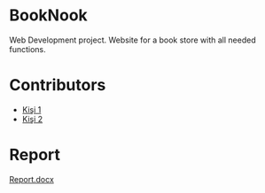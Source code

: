 # BookNook
Web Development project. Website for a book store with all needed functions. 
# Contributors
- [Kişi 1](https://github.com/adelen26)
- [Kişi 2](https://github.com/ArzuYaldiz)
# Report
[Report.docx](https://github.com/adelen26/BookNook/files/14357497/Report.docx)
